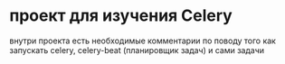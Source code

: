 # проект для изучения Celery

внутри проекта есть необходимые комментарии по поводу того как запускать celery, celery-beat (планировщик задач) и сами задачи


